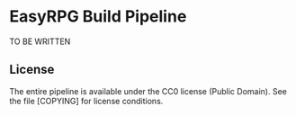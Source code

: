 # EasyRPG Build Pipeline

TO BE WRITTEN

## License

The entire pipeline is available under the CC0 license (Public Domain). See
the file [COPYING] for license conditions.
